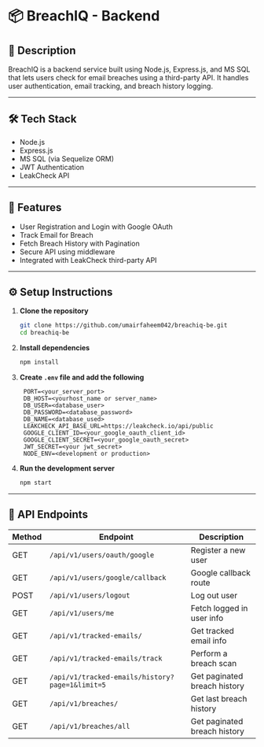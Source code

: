 # 📦 BreachIQ - Backend

## 📄 Description

BreachIQ is a backend service built using Node.js, Express.js, and MS SQL that lets users check for email breaches using a third-party API. It handles user authentication, email tracking, and breach history logging.

---

## 🛠 Tech Stack

- Node.js
- Express.js
- MS SQL (via Sequelize ORM)
- JWT Authentication
- LeakCheck API

---

## 🚀 Features

- User Registration and Login with Google OAuth
- Track Email for Breach
- Fetch Breach History with Pagination
- Secure API using middleware
- Integrated with LeakCheck third-party API

---

## ⚙️ Setup Instructions

1. **Clone the repository**

   ```bash
   git clone https://github.com/umairfaheem042/breachiq-be.git
   cd breachiq-be
   ```

2. **Install dependencies**

   ```bash
   npm install
   ```

3. **Create `.env` file and add the following**

   ```env
    PORT=<your_server_port>
    DB_HOST=<yourhost_name or server_name>
    DB_USER=<database_user>
    DB_PASSWORD=<database_password>
    DB_NAME=<database_used>
    LEAKCHECK_API_BASE_URL=https://leakcheck.io/api/public
    GOOGLE_CLIENT_ID=<your_google_oauth_client_id>
    GOOGLE_CLIENT_SECRET=<your_google_oauth_secret>
    JWT_SECRET=<your jwt_secret>
    NODE_ENV=<development or production>
   ```

4. **Run the development server**
   ```bash
   npm start
   ```

---

## 📡 API Endpoints

| Method | Endpoint                                        | Description                  |
| ------ | ----------------------------------------------- | ---------------------------- |
| GET    | `/api/v1/users/oauth/google`                    | Register a new user          |
| GET    | `/api/v1/users/google/callback`                 | Google callback route        |
| POST   | `/api/v1/users/logout`                          | Log out user                 |
| GET    | `/api/v1/users/me`                              | Fetch logged in user info    |
| GET    | `/api/v1/tracked-emails/`                       | Get tracked email info       |
| GET    | `/api/v1/tracked-emails/track`                  | Perform a breach scan        |
| GET    | `/api/v1/tracked-emails/history?page=1&limit=5` | Get paginated breach history |
| GET    | `/api/v1/breaches/`                             | Get last breach history      |
| GET    | `/api/v1/breaches/all`                          | Get paginated breach history |
